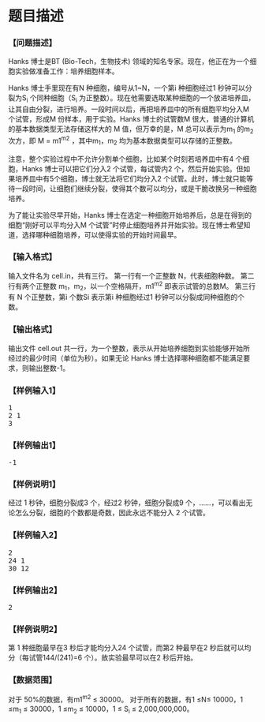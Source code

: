 # 题目描述


<h3>
【问题描述】
</h3>
<p>
Hanks 博士是BT (Bio-Tech，生物技术) 领域的知名专家。现在，他正在为一个细胞实验做准备工作：培养细胞样本。 
</p>
<p>
Hanks 博士手里现在有N 种细胞，编号从1~N，一个第i 种细胞经过1 秒钟可以分裂为S<sub>i</sub> 个同种细胞（S<sub>i</sub> 为正整数）。现在他需要选取某种细胞的一个放进培养皿，让其自由分裂，进行培养。一段时间以后，再把培养皿中的所有细胞平均分入M 个试管，形成M 份样本，用于实验。Hanks 博士的试管数M 很大，普通的计算机的基本数据类型无法存储这样大的 M 值，但万幸的是，M 总可以表示为m<sub>1</sub> 的m<sub>2</sub> 次方，即 M = m1<sup>m2</sup> ，其中m<sub>1</sub>，m<sub>2</sub> 均为基本数据类型可以存储的正整数。
</p>
<p>
注意，整个实验过程中不允许分割单个细胞，比如某个时刻若培养皿中有4 个细胞，Hanks 博士可以把它们分入2 个试管，每试管内2 个，然后开始实验。但如果培养皿中有5个细胞，博士就无法将它们均分入2 个试管。此时，博士就只能等待一段时间，让细胞们继续分裂，使得其个数可以均分，或是干脆改换另一种细胞培养。
</p>
<p>
为了能让实验尽早开始，Hanks 博士在选定一种细胞开始培养后，总是在得到的细胞“刚好可以平均分入M 个试管”时停止细胞培养并开始实验。现在博士希望知道，选择哪种细胞培养，可以使得实验的开始时间最早。
</p>
<h3>
【输入格式】
</h3>
<p>
输入文件名为 cell.in，共有三行。
第一行有一个正整数 N，代表细胞种数。
第二行有两个正整数 m<sub>1</sub>，m<sub>2</sub>，以一个空格隔开，m1<sup>m2</sup> 即表示试管的总数M。
第三行有 N 个正整数，第i 个数Si 表示第i 种细胞经过1 秒钟可以分裂成同种细胞的个数。
</p>
<h3>
【输出格式】
</h3>
<p>
输出文件 cell.out 共一行，为一个整数，表示从开始培养细胞到实验能够开始所经过的最少时间（单位为秒）。如果无论 Hanks 博士选择哪种细胞都不能满足要求，则输出整数-1。
</p>
<h3>
【样例输入1】
</h3>
<pre>1
2 1
3
</pre>
<h3>
【样例输出1】
</h3>
<pre>-1
</pre>
<h3>
【样例说明1】
</h3>
<p>
经过 1 秒钟，细胞分裂成3 个，经过2 秒钟，细胞分裂成9 个，……，可以看出无论怎么分裂，细胞的个数都是奇数，因此永远不能分入 2 个试管。
</p>
<h3>
【样例输入2】
</h3>
<pre>2
24 1
30 12
</pre>
<h3>
【样例输出2】
</h3>
<pre>2
</pre>
<h3>
【样例说明2】
</h3>
<p>
第 1 种细胞最早在3 秒后才能均分入24 个试管，而第2 种最早在2 秒后就可以均分（每试管144/(241)=6 个）。故实验最早可以在2 秒后开始。
</p>
<h3>
【数据范围】
</h3>
<p>
对于 50%的数据，有m1<sup>m2</sup> ≤ 30000。
对于所有的数据，有1 ≤N≤ 10000，1 ≤m<sub>1</sub> ≤ 30000，1 ≤m<sub>2</sub> ≤ 10000，1 ≤ S<sub>i</sub> ≤ 2,000,000,000。
</p>
